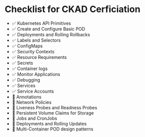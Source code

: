 # Checklist for CKAD Cerficiation

- ✅ Kubernetes API Primitives
- ✅ Create and Configure Basic POD 
- ✅ Deployments and Rolling Rollbacks
- ✅ Labels and Selectors
- ✅ ConfigMaps
- ✅ Security Contexts
- ✅ Resource Requirements
- ✅ Secrets
- ✅ Container logs
- ✅ Monitor Applications
- ✅ Debugging
- ✅ Services
- ✅ Service Accounts
- 🔲 Annotations
- 🔲 Network Policies
- 🔲 Liveness Probes and Readness Probes
- 🔲 Persistent Volume Claims for Storage
- 🔲 Jobs and CronJobs
- 🔲 Deployments and Rolling Updates
- 🔲 Multi-Container POD design patterns
